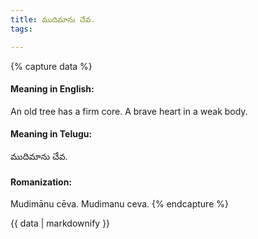 ```yaml
---
title: ముదిమాను చేవ.
tags:

---
```


{% capture data %}
#### Meaning in English:
An old tree has a firm core.
A brave heart in a weak body.

#### Meaning in Telugu:
ముదిమాను చేవ.

#### Romanization:
Mudimānu cēva.
Mudimanu ceva.
{% endcapture %}

{{ data | markdownify }}

